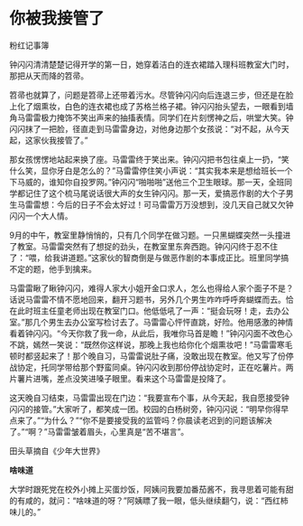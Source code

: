 # 你被我接管了

粉红记事簿 

钟闪闪清清楚楚记得开学的第一日，她穿着洁白的连衣裙踏入理科班教室大门时，那把从天而降的笤帚。 

笤帚也就算了，问题是笤帚上还带着污水。尽管钟闪闪向后连退三步，但还是在脸上化了烟熏妆，白色的连衣裙也成了苏格兰格子裙。钟闪闪抬头望去，一眼看到墙角马雷雷极力掩饰不笑出声来的抽搐表情。同学们在片刻愣神之后，哄堂大笑。钟闪闪抹了一把脸，径直走到马雷雷身边，对他身边那个女孩说：“对不起，从今天起，这家伙我接管了。” 

那女孩愣愣地站起来换了座。马雷雷终于笑出来。钟闪闪把书包往桌上一扔，“笑什么笑，显你牙白是怎么的？”马雷雷停住笑小声说：“其实我本来是想给班长一个下马威的，谁知你自投罗网。”钟闪闪“啪啪啪”送他三个卫生眼球。那一天，全班同学都记住了这个梳马尾说话很大声的女生钟闪闪。那一天，爱搞恶作剧的大个子男生马雷雷想：今后的日子不会太好过！可马雷雷万万没想到，没几天自己就又欠钟闪闪一个大人情。 

9月的中午，教室里静悄悄的，只有几个同学在做习题。一只黑蝴蝶突然一头撞进了教室。马雷雷突然有了想捉的劲头，在教室里东奔西跑。钟闪闪终于忍不住了：“喂，给我讲道题。”这家伙的智商倒是与做恶作剧的本事成正比。班里同学搞不定的题，他手到擒来。 

马雷雷瞅了瞅钟闪闪，难得人家大小姐开金口求人，怎么也得给人家个面子不是？话说马雷雷不情不愿地回来，翻开习题书，另外几个男生咋咋呼呼奔蝴蝶而去。恰在此时班主任童老师出现在教室门口。他低低吼了一声：“挺会玩呀！走，去办公室。”那几个男生去办公室写检讨去了。马雷雷心怦怦直跳，好险。他用感激的神情看着钟闪闪。“今天你救了我一命，从此后，我唯你马首是瞻！”钟闪闪面不改色心不跳，嫣然一笑说：“既然你这样说，那晚上我也给你化个烟熏妆吧！”马雷雷寒毛顿时都竖起来了！那个晚自习，马雷雷说肚子痛，没敢出现在教室。他又写了份停战协定，托同学带给那个野蛮同桌。钟闪闪收到那份停战协定时，正在吃薯片。两片薯片进嘴，差点没笑进嗓子眼里。看来这个马雷雷是投降了。 

这天晚自习结束，马雷雷出现在门边：“我要宣布个事，从今天起，我自愿接受钟闪闪的接管。”大家听了，都笑成一团。校园的白杨树旁，钟闪闪说：“明早你得早点来了。”“为什么？”“你不是要接受我的监管吗？你晨读老迟到的问题该解决了。”“啊？”马雷雷皱着眉头，心里真是“苦不堪言”。 

田头草摘自《少年大世界》 

**啥味道**

大学时跟死党在校外小摊上买蛋炒饭，阿姨问我要加番茄酱不，我寻思着可能有甜的有咸的，就问：“啥味道的呀？”阿姨瞟了我一眼，低头继续翻勺，说：“西红柿味儿的。”